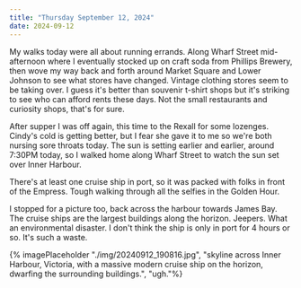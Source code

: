 ```yaml
---
title: "Thursday September 12, 2024"
date: 2024-09-12
---
```

My walks today were all about running errands.  Along Wharf Street mid-afternoon where I eventually stocked up on craft soda from Phillips Brewery, then wove my way back and forth around Market Square and Lower Johnson to see what stores have changed.  Vintage clothing stores seem to be taking over.  I guess it's better than souvenir t-shirt shops but it's striking to see who can afford rents these days.  Not the small restaurants and curiosity shops, that's for sure.

After supper I was off again, this time to the Rexall for some lozenges.  Cindy's cold is getting better, but I fear she gave it to me so we're both nursing sore throats today.  The sun is setting earlier and earlier, around 7:30PM today, so I walked home along Wharf Street to watch the sun set over Inner Harbour.  

There's at least one cruise ship in port, so it was packed with folks in front of the Empress.  Tough walking through all the selfies in the Golden Hour.  

I stopped for a picture too, back across the harbour towards James Bay.  The cruise ships are the largest buildings along the horizon.  Jeepers.  What an environmental disaster.  I don't think the ship is only in port for 4 hours or so.  It's such a waste.

{% imagePlaceholder "./img/20240912_190816.jpg", "skyline across Inner Harbour, Victoria, with a massive modern cruise ship on the horizon, dwarfing the surrounding buildings.", "ugh."%}

